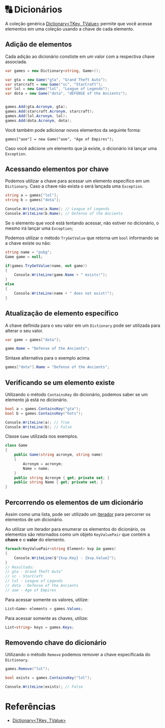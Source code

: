 # 🔠 Dicionários
A coleção genérica [Dictionary<TKey, TValue>](https://docs.microsoft.com/en-us/dotnet/api/system.collections.generic.dictionary-2?view=netcore-3.1) permite que você acesse elementos em uma coleção usando a chave de cada elemento.

## Adição de elementos
Cada adição ao dicionário constiste em um valor com a respectiva chave associada.
```C#
var games = new Dictionary<string, Game>();

var gta = new Game("gta", "Grand Theft Auto");
var starcraft = new Game("sc", "StarCraft");
var lol = new Game("lol", "League of Legends");
var dota = new Game("dota", "dEFENSE of the Ancients");


games.Add(gta.Acronym, gta);
games.Add(starcraft.Acronym, starcraft);
games.Add(lol.Acronym, lol);
games.Add(dota.Acronym, dota);
```

Você também pode adicionar novos elementos da seguinte forma:
```
games["aoe"] = new Game("aoe", "Age of Empires");
```

Caso você adicione um elemento que já existe, o dicionário irá lançar uma `Exception`.

## Acessando elementos por chave
Podemos utilizar a chave para acessar um elemento específico em um `Dictionary`. Caso a chave não exista o será lançada uma `Exception`.
```C#
string a = games["lol"];
string b = games["dota"];

Console.WriteLine(a.Name); // League of Legends
Console.WriteLine(b.Name); // Defense of the Ancients
```

Se o elemento que você está tentando acessar, não estiver no dicionário, o mesmo irá lançar uma `Exception`;

Podemos utilizar o método `TryGetValue` que retorna um `bool` informando se a chave existe ou não:
```C#
string name = "pubg";
Game game = null;

if(games.TryGetValue(name, out game))
{
    Console.WriteLine(game.Name + " exists!");
}
else
{
    Console.WriteLine(name + " does not exist!");
}
```

## Atualização de elemento específico
A chave definida para o seu valor em um `Dictionary` pode ser utilizada para alterar o seu valor.
```C#
var game = games["dota"];

game.Name = "Defense of the Ancients";
```

Sintaxe alternativa para o exemplo acima:
```C#
games["dota"].Name = "Defense of the Ancients";
```

## Verificando se um elemento existe
Utilizando o método `ContainsKey` do dicionário, podemos saber se um elemento já está no dicionário.
```C#
bool a = games.ContainsKey("gta");
bool b = games.ContainsKey("hots");

Console.WriteLine(a); // True
Console.WriteLine(b); // False
```

Classe `Game` utilizada nos exemplos.
```C#
class Game
{
    public Game(string acronym, string name)
    {
        Acronym = acronym;
        Name = name;
    }
    public string Acronym { get; private set; }
    public string Name { get; private set; }
}
```

## Percorrendo os elementos de um dicionário
Assim como uma lista, pode ser utilizado um [iterador]() para percorrer os elementos de um dicionário.

Ao utilizar um iterador para enumerar os elementos do dicionário, os elementos são retornados como um objeto `KeyValuePair` que contém a **chave** e o **valor** do elemento.
```C#
foreach(KeyValuePair<string Element> kvp in games)
{
    Console.WriteLine($"{kvp.Key} - {kvp.Value}");
}
// Resultado:
// gta - Grand Theft Auto"
// sc - StarCraft
// lol - League of Legends
// dota - Defense of the Ancients
// aoe - Age of Empires
```

Para acessar somente os valores, utilize:
```C#
List<Game> elements = games.Values;
```

Para acessar somente as chaves, utilize:
```C#
List<string> keys = games.Keys;
```

## Removendo chave do dicionário
Utilizando o método `Remove` podemos remover a chave específicada do `Dictionary`.
```C#
games.Remove("lol");

bool exists = games.ContainsKey("lol");

Console.WriteLine(exists); // False
```

# Referências

* [Dictionary<TKey, TValue>](https://docs.microsoft.com/en-us/dotnet/api/system.collections.generic.dictionary-2?view=netcore-3.1)